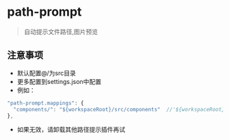 # path-prompt
> 自动提示文件路径,图片预览
## 注意事项
- 默认配置@/为src目录
- 更多配置到settings.json中配置
- 例如：
```javascript
"path-prompt.mappings": {  
  "components/": "${workspaceRoot}/src/components"  //'${workspaceRoot}'为项目的根目录
},
```
- 如果无效，请卸载其他路径提示插件再试
